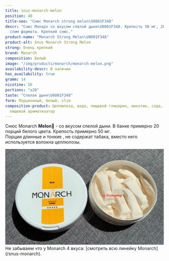 ```yaml
---
title: snus-monarch-melon
position: 40
title-seo: "Снюс Monarch strong melon\U0001F348"
descr: "Снюс Монарх со вкусом спелой дыни\U0001F348. Крепость 50 мг, 20 белых порций
  слим формата. Крепкий снюс."
product-name: "Monarch Strong Melon\U0001F348"
product-alt: Snus Monarch Strong Melon
strong: Очень крепкий
brand: Monarch
composition: Белый
image: "/img/products/monarch/monarch-melon.png"
availability-descr: В наличии
has_availability: true
gramm: 14
nicotine: 50
portions: "±20"
taste: "Спелая дыня\U0001F348"
form: Порционный, белый, slim
composition-product: Целлюлоза, вода, пищевой глицерин, никотин, сода, карбонат натрия,
  пищевой ароматизатор
---
```


Снюс Monarch <b>Melon🍈</b> - со вкусом спелой дыни. В банке примерно 20 порций белого цвета. Крепость примерно 50 мг.<br>
Порции длинные и тонкие , не содержат табака, вместо него используется волокна целлюлозы.
<div class="mb-3">
<img class="img-fluid" src="/img/products/monarch/monarch-melon-open.JPG" alt="Снюс Монарх со вкусом дыни">
</div>
Не забываем что у Monarch 4 вкуса: [смотреть всю линейку Monarch](/snus-monarch).